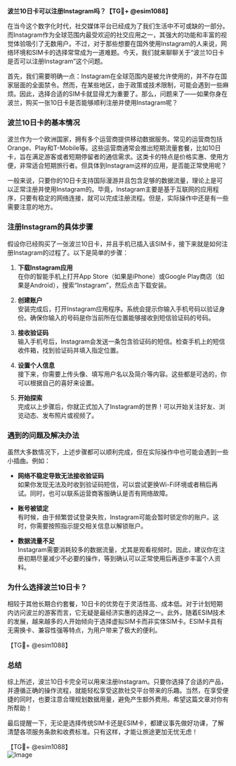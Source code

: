 **波兰10日卡可以注册Instagram吗？【TG💪+ @esim1088】**

在当今这个数字化时代，社交媒体平台已经成为了我们生活中不可或缺的一部分。而Instagram作为全球范围内最受欢迎的社交应用之一，其强大的功能和丰富的视觉体验吸引了无数用户。不过，对于那些想要在国外使用Instagram的人来说，网络环境和SIM卡的选择常常成为一道难题。今天，我们就来聊聊关于“波兰10日卡是否可以注册Instagram”这个问题。

首先，我们需要明确一点：Instagram在全球范围内是被允许使用的，并不存在国家层面的全面禁令。然而，在某些地区，由于政策或技术限制，可能会遇到一些麻烦。因此，选择合适的SIM卡就显得尤为重要了。那么，问题来了——如果你身在波兰，购买一张10日卡是否能够顺利注册并使用Instagram呢？

### 波兰10日卡的基本情况

波兰作为一个欧洲国家，拥有多个运营商提供移动数据服务。常见的运营商包括Orange、Play和T-Mobile等。这些运营商通常会推出短期流量套餐，比如10日卡，旨在满足游客或者短期停留者的通信需求。这类卡的特点是价格实惠、使用方便，非常适合短期旅行者。但具体到Instagram这样的应用，是否能正常使用呢？

一般来说，只要你的10日卡支持国际漫游并且包含足够的数据流量，理论上是可以正常注册并使用Instagram的。毕竟，Instagram主要是基于互联网的应用程序，只要有稳定的网络连接，就可以完成注册流程。但是，实际操作中还是有一些需要注意的地方。

### 注册Instagram的具体步骤

假设你已经购买了一张波兰10日卡，并且手机已插入该SIM卡，接下来就是如何注册Instagram的过程了。以下是简单的步骤：

1. **下载Instagram应用**  
   在你的智能手机上打开App Store（如果是iPhone）或Google Play商店（如果是Android），搜索“Instagram”，然后点击下载安装。

2. **创建账户**  
   安装完成后，打开Instagram应用程序。系统会提示你输入手机号码以验证身份。确保你输入的号码是你当前所在位置能够接收到短信验证码的号码。

3. **接收验证码**  
   输入手机号后，Instagram会发送一条包含验证码的短信。检查手机上的短信收件箱，找到验证码并填入指定位置。

4. **设置个人信息**  
   接下来，你需要上传头像、填写用户名以及简介等内容。这些都是可选的，你可以根据自己的喜好来设置。

5. **开始探索**  
   完成以上步骤后，你就正式加入了Instagram的世界！可以开始关注好友、浏览动态、发布照片或视频了。

### 遇到的问题及解决办法

虽然大多数情况下，上述步骤都可以顺利完成，但在实际操作中也可能会遇到一些小插曲。例如：

- **网络不稳定导致无法接收验证码**  
  如果你发现无法及时收到验证码短信，可以尝试更换Wi-Fi环境或者稍后再试。同时，也可以联系运营商客服确认是否有网络故障。

- **账号被锁定**  
  有时候，由于频繁尝试登录失败，Instagram可能会暂时锁定你的账户。这时，你需要按照指示提交相关信息以解锁账户。

- **数据流量不足**  
  Instagram需要消耗较多的数据流量，尤其是观看视频时。因此，建议你在注册初期尽量减少不必要的操作，等到确认可以正常使用后再逐步丰富个人资料。

### 为什么选择波兰10日卡？

相较于其他长期合约套餐，10日卡的优势在于灵活性高、成本低。对于计划短期内访问波兰的游客而言，它无疑是最经济实惠的选择之一。此外，随着ESIM技术的发展，越来越多的人开始倾向于选择虚拟SIM卡而非实体SIM卡。ESIM卡具有无需换卡、兼容性强等特点，为用户带来了极大的便利。

【TG💪+ @esim1088】

### 总结

综上所述，波兰10日卡完全可以用来注册Instagram。只要你选择了合适的产品，并遵循正确的操作流程，就能轻松享受这款社交平台带来的乐趣。当然，在享受便捷的同时，也要注意合理规划数据用量，避免产生额外费用。希望这篇文章对你有所帮助！

最后提醒一下，无论是选择传统SIM卡还是ESIM卡，都建议事先做好功课，了解清楚各项服务条款和收费标准。只有这样，才能让旅途更加无忧无虑！

【TG💪+ @esim1088】  
![Image](https://i.postimg.cc/4NQfJmqS/Snipaste-2025-05-13-00-14-12.png)